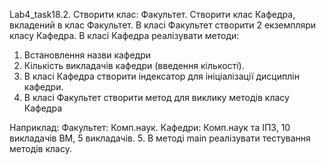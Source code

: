 Lab4_task18.2. 
Створити клас: Факультет. Створити клас Кафедра, вкладений в клас Факультет. В класі Факультет створити 2 екземпляри класу Кафедра. В класі Кафедра реалізувати методи: 
1. Встановлення назви кафедри
2. Кількість викладачів кафедри (введення кількості).
3. В класі Кафедра створити індексатор для ініціалізації дисциплін кафедри.
4. В класі Факультет створити метод для виклику методів класу Кафедра

Наприклад:
Факультет: Комп.наук.
Кафедри: Комп.наук та ІПЗ, 10 викладачів
                  ВМ, 5 викладачів.
5. В методі main реалізувати тестування методів класу.

